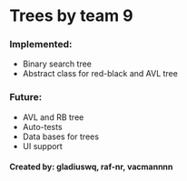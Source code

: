# Trees by team 9
### Implemented:
- Binary search tree
- Abstract class for red-black and AVL tree

### Future:
- AVL and RB tree
- Auto-tests
- Data bases for trees
- UI support

#### Created by: gladiuswq, raf-nr, vacmannnn





